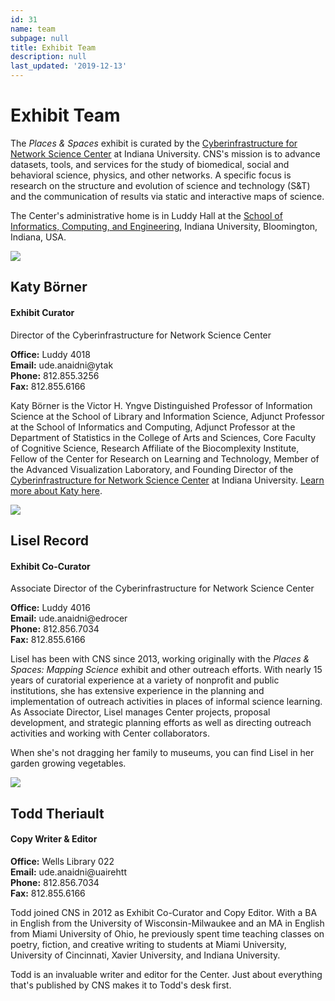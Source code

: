 ```yaml
---
id: 31
name: team
subpage: null
title: Exhibit Team
description: null
last_updated: '2019-12-13'
---
```

Exhibit Team
============

The _Places & Spaces_ exhibit is curated by the [Cyberinfrastructure for Network Science Center](http://cns.iu.edu) at Indiana University. CNS's mission is to advance datasets, tools, and services for the study of biomedical, social and behavioral science, physics, and other networks. A specific focus is research on the structure and evolution of science and technology (S&T) and the communication of results via static and interactive maps of science.  
  
The Center's administrative home is in Luddy Hall at the [School of Informatics, Computing, and Engineering](http://soic.iu.edu/ "School of Informatics, Computing, and Engineering at Indiana University"), Indiana University, Bloomington, Indiana, USA.

[![](images/about/team/KatyBorner_weblrg.png)](http://cns.iu.edu/current_team/bio/katy_borner.html "Katy Börner")

Katy Börner
-----------

#### Exhibit Curator  
Director of the Cyberinfrastructure for Network Science Center

**Office:** Luddy 4018  
**Email:** ude.anaidni@ytak  
**Phone:** 812.855.3256  
**Fax:** 812.855.6166  
  
Katy Börner is the Victor H. Yngve Distinguished Professor of Information Science at the School of Library and Information Science, Adjunct Professor at the School of Informatics and Computing, Adjunct Professor at the Department of Statistics in the College of Arts and Sciences, Core Faculty of Cognitive Science, Research Affiliate of the Biocomplexity Institute, Fellow of the Center for Research on Learning and Technology, Member of the Advanced Visualization Laboratory, and Founding Director of the [Cyberinfrastructure for Network Science Center](http://cns.iu.edu) at Indiana University. [Learn more about Katy here](http://info.slis.indiana.edu/~katy/index.html).

[![](images/about/team/LiselRecord_weblrg.jpg)](http://cns.iu.edu/current_team/bio/lisel_record.html "Lisel Record")

Lisel Record
------------

#### Exhibit Co-Curator  
Associate Director of the Cyberinfrastructure for Network Science Center

**Office:** Luddy 4016  
**Email:** ude.anaidni@edrocer  
**Phone:** 812.856.7034  
**Fax:** 812.855.6166  
  

Lisel has been with CNS since 2013, working originally with the _Places & Spaces: Mapping Science_ exhibit and other outreach efforts. With nearly 15 years of curatorial experience at a variety of nonprofit and public institutions, she has extensive experience in the planning and implementation of outreach activities in places of informal science learning. As Associate Director, Lisel manages Center projects, proposal development, and strategic planning efforts as well as directing outreach activities and working with Center collaborators.  
  
When she's not dragging her family to museums, you can find Lisel in her garden growing vegetables.

[![](images/about/team/ToddTheriault_weblrg.png)](http://cns.iu.edu/current_team/bio/todd_theriault.html "Todd Theriault")

Todd Theriault
--------------

#### Copy Writer & Editor

**Office:** Wells Library 022  
**Email:** ude.anaidni@uairehtt  
**Phone:** 812.856.7034  
**Fax:** 812.855.6166  
  
Todd joined CNS in 2012 as Exhibit Co-Curator and Copy Editor. With a BA in English from the University of Wisconsin-Milwaukee and an MA in English from Miami University of Ohio, he previously spent time teaching classes on poetry, fiction, and creative writing to students at Miami University, University of Cincinnati, Xavier University, and Indiana University.  
  
Todd is an invaluable writer and editor for the Center. Just about everything that's published by CNS makes it to Todd's desk first.
